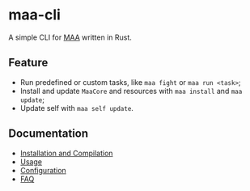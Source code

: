 # maa-cli

A simple CLI for [MAA][maa-home] written in Rust.

## Feature

- Run predefined or custom tasks, like `maa fight` or `maa run <task>`;
- Install and update `MaaCore` and resources with `maa install` and `maa update`;
- Update self with `maa self update`.

## Documentation

- [Installation and Compilation](install.md)
- [Usage](usage.md)
- [Configuration](config.md)
- [FAQ](faq.md)

[maa-home]: https://github.com/MaaAssistantArknights/MaaAssistantArknights
